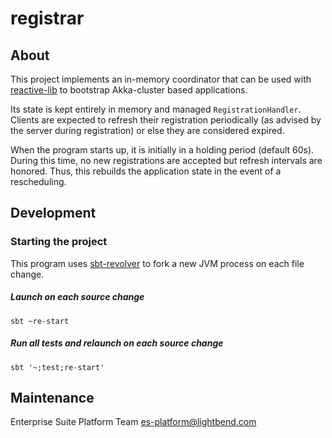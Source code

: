 # registrar

## About

This project implements an in-memory coordinator that can be used with [reactive-lib](https://github.com/lightbend/reactive-lib)
to bootstrap Akka-cluster based applications.

Its state is kept entirely in memory and managed `RegistrationHandler`. Clients are expected to refresh their 
registration periodically (as advised by the server during registration) or else they are considered expired.

When the program starts up, it is initially in a holding period (default 60s). During this time, no new registrations
are accepted but refresh intervals are honored. Thus, this rebuilds the application state in the event of a
rescheduling.

## Development

### Starting the project

This program uses [sbt-revolver](https://github.com/spray/sbt-revolver) to fork a new JVM process on each file
change.

##### Launch on each source change

`sbt ~re-start`

##### Run all tests and relaunch on each source change

`sbt '~;test;re-start'`

## Maintenance

Enterprise Suite Platform Team <es-platform@lightbend.com>
